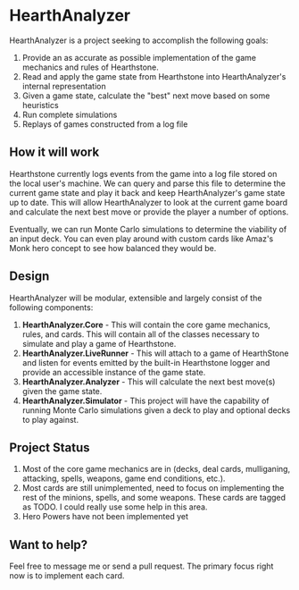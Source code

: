 HearthAnalyzer
==============

HearthAnalyzer is a project seeking to accomplish the following goals:

1. Provide an as accurate as possible implementation of the game mechanics and rules of Hearthstone.
2. Read and apply the game state from Hearthstone into HearthAnalyzer's internal representation
3. Given a game state, calculate the "best" next move based on some heuristics
4. Run complete simulations
5. Replays of games constructed from a log file

How it will work
-----------------
Hearthstone currently logs events from the game into a log file stored on the local user's machine. We can query and parse
this file to determine the current game state and play it back and keep HearthAnalyzer's game state up to date.
This will allow HearthAnalyzer to look at the current game board and calculate the next best move or provide the player
a number of options. 

Eventually, we can run Monte Carlo simulations to determine the viability of an input deck. You can even play around with custom cards
like Amaz's Monk hero concept to see how balanced they would be.

Design
--------------
HearthAnalyzer will be modular, extensible and largely consist of the following components:

1. **HearthAnalyzer.Core** - This will contain the core game mechanics, rules, and cards. This will contain all of the classes 
necessary to simulate and play a game of Hearthstone.
2. **HearthAnalyzer.LiveRunner** - This will attach to a game of HearthStone and listen for events emitted by the built-in 
Hearthstone logger and provide an accessible instance of the game state.
3. **HearthAnalyzer.Analyzer** - This will calculate the next best move(s) given the game state.
4. **HearthAnalyzer.Simulator** - This project will have the capability of running Monte Carlo simulations given a deck to play 
and optional decks to play against.

Project Status
---------------
1. Most of the core game mechanics are in (decks, deal cards, mulliganing, attacking, spells, weapons, game end conditions, etc.).
2. Most cards are still unimplemented, need to focus on implementing the rest of the minions, spells, and some weapons. These cards
are tagged as TODO. I could really use some help in this area.
3. Hero Powers have not been implemented yet

Want to help?
---------------
Feel free to message me or send a pull request. The primary focus right now is to implement each card.